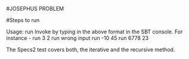 #JOSEPHUS PROBLEM

#Steps to run

Usage: run <Number of people in circle> <Factor by which people are to be eliminated>
Invoke by typing in the above format in the SBT console.
For instance -
run 3 2
run wrong input
run -10 45
run 6778 23

The Specs2 test covers both, the iterative and the recursive method.
